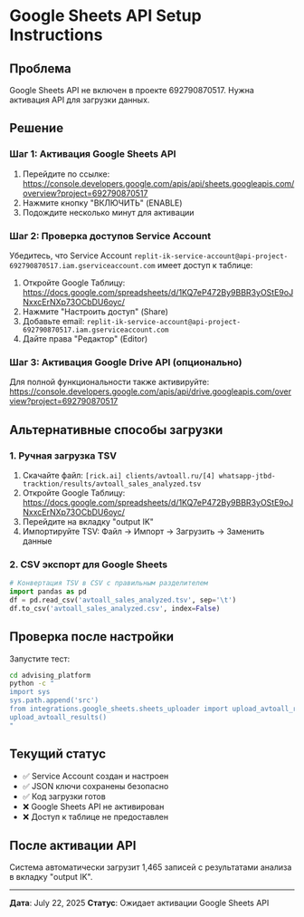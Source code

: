 # Google Sheets API Setup Instructions

## Проблема
Google Sheets API не включен в проекте 692790870517. Нужна активация API для загрузки данных.

## Решение

### Шаг 1: Активация Google Sheets API
1. Перейдите по ссылке: https://console.developers.google.com/apis/api/sheets.googleapis.com/overview?project=692790870517
2. Нажмите кнопку "ВКЛЮЧИТЬ" (ENABLE)
3. Подождите несколько минут для активации

### Шаг 2: Проверка доступов Service Account
Убедитесь, что Service Account `replit-ik-service-account@api-project-692790870517.iam.gserviceaccount.com` имеет доступ к таблице:

1. Откройте Google Таблицу: https://docs.google.com/spreadsheets/d/1KQ7eP472By9BBR3yOStE9oJNxxcErNXp73OCbDU6oyc/
2. Нажмите "Настроить доступ" (Share)
3. Добавьте email: `replit-ik-service-account@api-project-692790870517.iam.gserviceaccount.com`
4. Дайте права "Редактор" (Editor)

### Шаг 3: Активация Google Drive API (опционально)
Для полной функциональности также активируйте:
https://console.developers.google.com/apis/api/drive.googleapis.com/overview?project=692790870517

## Альтернативные способы загрузки

### 1. Ручная загрузка TSV
1. Скачайте файл: `[rick.ai] clients/avtoall.ru/[4] whatsapp-jtbd-tracktion/results/avtoall_sales_analyzed.tsv`
2. Откройте Google Таблицу: https://docs.google.com/spreadsheets/d/1KQ7eP472By9BBR3yOStE9oJNxxcErNXp73OCbDU6oyc/
3. Перейдите на вкладку "output IK"
4. Импортируйте TSV: Файл → Импорт → Загрузить → Заменить данные

### 2. CSV экспорт для Google Sheets
```python
# Конвертация TSV в CSV с правильным разделителем
import pandas as pd
df = pd.read_csv('avtoall_sales_analyzed.tsv', sep='\t')
df.to_csv('avtoall_sales_analyzed.csv', index=False)
```

## Проверка после настройки

Запустите тест:
```bash
cd advising_platform
python -c "
import sys
sys.path.append('src')
from integrations.google_sheets.sheets_uploader import upload_avtoall_results
upload_avtoall_results()
"
```

## Текущий статус

- ✅ Service Account создан и настроен
- ✅ JSON ключи сохранены безопасно
- ✅ Код загрузки готов
- ❌ Google Sheets API не активирован
- ❌ Доступ к таблице не предоставлен

## После активации API

Система автоматически загрузит 1,465 записей с результатами анализа в вкладку "output IK".

---
**Дата**: July 22, 2025
**Статус**: Ожидает активации Google Sheets API